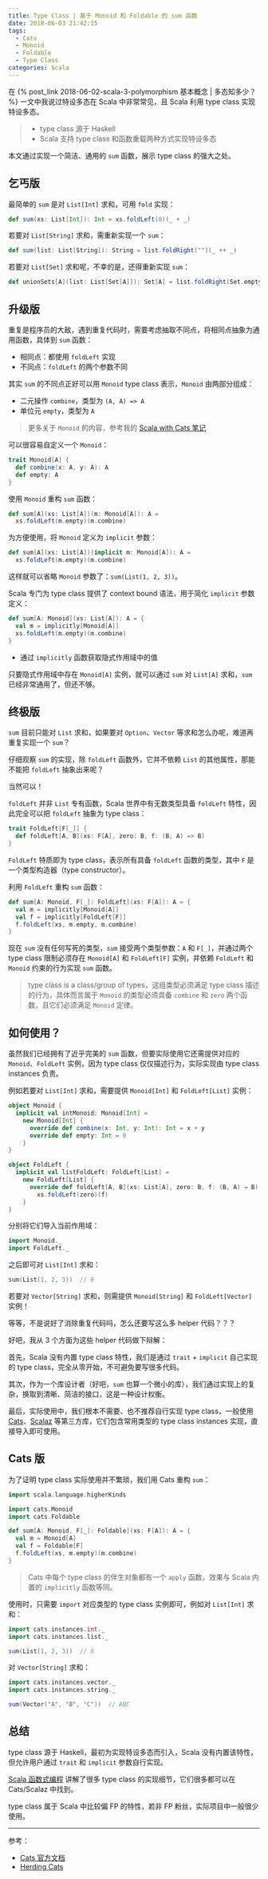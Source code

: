 ```yaml
---
title: Type Class | 基于 Monoid 和 Foldable 的 sum 函数
date: 2018-06-03 21:42:15
tags:
  - Cats
  - Monoid
  - Foldable
  - Type Class
categories: Scala
---
```


在 {% post_link 2018-06-02-scala-3-polymorphism 基本概念 | 多态知多少？%} 一文中我说过特设多态在 Scala 中非常常见，且 Scala 利用 type class 实现特设多态。

>* type class 源于 Haskell
>* Scala 支持 type class 和函数重载两种方式实现特设多态

本文通过实现一个简洁、通用的 `sum` 函数，展示 type class 的强大之处。

<!-- more -->

## 乞丐版

最简单的 `sum` 是对 `List[Int]` 求和，可用 `fold` 实现：

```Scala
def sum(xs: List[Int]): Int = xs.foldLeft(0)(_ + _)
```

若要对 `List[String]` 求和，需重新实现一个 `sum`：

```Scala
def sum(list: List[String]): String = list.foldRight("")(_ ++ _)
```

若要对 `List[Set]` 求和呢，不幸的是，还得重新实现 `sum`：

```Scala
def unionSets[A](list: List[Set[A]]): Set[A] = list.foldRight(Set.empty[A])(_ union _)
```

## 升级版

重复是程序员的大敌，遇到重复代码时，需要考虑抽取不同点，将相同点抽象为通用函数，具体到 `sum` 函数：

* 相同点：都使用 `foldLeft` 实现
* 不同点：`foldLeft` 的两个参数不同

其实 `sum` 的不同点正好可以用 `Monoid` type class 表示，`Monoid` 由两部分组成：

* 二元操作 `combine`，类型为 `(A, A) => A`
* 单位元 `empty`，类型为 `A`

>更多关于 `Monoid` 的内容，参考我的 [Scala with Cats 笔记](https://github.com/satansk/scala-with-cats/blob/master/chapter02/Definition_of_a_Monoid.md)

可以很容易自定义一个 `Monoid`：

```Scala
trait Monoid[A] {
  def combine(x: A, y: A): A
  def empty: A
}
```

使用 `Monoid` 重构 `sum` 函数：

```Scala
def sum[A](xs: List[A])(m: Monoid[A]): A =
  xs.foldLeft(m.empty)(m.combine)
```

为方便使用，将 `Monoid` 定义为 `implicit` 参数：

```Scala
def sum[A](xs: List[A])(implicit m: Monoid[A]): A =
  xs.foldLeft(m.empty)(m.combine) 
```

这样就可以省略 `Monoid` 参数了：`sum(List(1, 2, 3))`。

Scala 专门为 type class 提供了 context bound 语法，用于简化 `implicit` 参数定义：

```Scala
def sum[A: Monoid](xs: List[A]): A = {
  val m = implicitly[Monoid[A]]
  xs.foldLeft(m.empty)(m.combine)
} 
```

* 通过 `implicitly` 函数获取隐式作用域中的值

只要隐式作用域中存在 `Monoid[A]` 实例，就可以通过 `sum` 对 `List[A]` 求和，`sum` 已经非常通用了，但还不够。

## 终极版

`sum` 目前只能对 `List` 求和，如果要对 `Option`、`Vector` 等求和怎么办呢，难道再重复实现一个 `sum`？

仔细观察 `sum` 的实现，除 `foldLeft` 函数外，它并不依赖 `List` 的其他属性，那能不能把 `foldLeft` 抽象出来呢？

当然可以！

`foldLeft` 并非 `List` 专有函数，Scala 世界中有无数类型具备 `foldLeft` 特性，因此完全可以把 `foldLeft` 抽象为 type class：

```Scala
trait FoldLeft[F[_]] {
  def foldLeft[A, B](xs: F[A], zero: B, f: (B, A) => B)
} 
```

`FoldLeft` 特质即为 type class，表示所有具备 `foldLeft` 函数的类型，其中 `F` 是一个类型构造器（type constructor）。

利用 `FoldLeft` 重构 `sum` 函数：

```Scala
def sum[A: Monoid, F[_]: FoldLeft](xs: F[A]): A = {
  val m = implicitly[Monoid[A]]
  val f = implicitly[FoldLeft[F]]
  f.foldLeft(xs, m.empty, m.combine)
}
```

现在 `sum` 没有任何写死的类型，`sum` 接受两个类型参数：`A` 和 `F[_]`，并通过两个 type class 限制必须存在 `Monoid[A]` 和 `FoldLeft[F]` 实例，并依赖 `FoldLeft` 和 `Monoid` 约束的行为实现 `sum` 函数。

>type class is a class/group of types，这组类型必须满足 type class 描述的行为，具体而言属于 `Monoid` 的类型必须具备 `combine` 和 `zero` 两个函数，且它们必须满足 `Monoid` 定律。

## 如何使用？

虽然我们已经拥有了近乎完美的 `sum` 函数，但要实际使用它还需提供对应的 `Monoid`、`FoldLeft` 实例，因为 type class 仅仅描述行为，实际实现由 type class instances 负责。

例如若要对 `List[Int]` 求和，需要提供 `Monoid[Int]` 和 `FoldLeft[List]` 实例：

```Scala
object Monoid {
  implicit val intMonoid: Monoid[Int] =
    new Monoid[Int] {
      override def combine(x: Int, y: Int): Int = x + y
      override def empty: Int = 0
    }
}

object FoldLeft {
  implicit val listFoldLeft: FoldLeft[List] =
    new FoldLeft[List] {
      override def foldLeft[A, B](xs: List[A], zero: B, f: (B, A) ⇒ B): B =
        xs.foldLeft(zero)(f)
    }
}
```

分别将它们导入当前作用域：

```Scala
import Monoid._
import FoldLeft._
```

之后即可对 `List[Int]` 求和：

```Scala
sum(List(1, 2, 3))  // 6
```

若要对 `Vector[String]` 求和，则需提供 `Monoid[String]` 和 `FoldLeft[Vector]` 实例！

等等，不是说好了消除重复代码吗，怎么还要写这么多 helper 代码？？？

好吧，我从 3 个方面为这些 helper 代码做下辩解：

首先，Scala 没有内置 type class 特性，我们是通过 `trait` + `implicit` 自己实现的 type class，完全从零开始，不可避免要写很多代码。

其次，作为一个库设计者（好吧，`sum` 也算一个微小的库），我们通过实现上的复杂，换取到清晰、简洁的接口，这是一种设计权衡。

最后，实际使用中，我们根本不需要、也不推荐自行实现 type class，一般使用 [Cats](https://typelevel.org/cats/)、[Scalaz](https://github.com/scalaz/scalaz) 等第三方库，它们包含常用类型的 type class instances 实现，直接导入即可使用。

## Cats 版

为了证明 type class 实际使用并不繁琐，我们用 Cats 重构 `sum`：

```Scala
import scala.language.higherKinds

import cats.Monoid
import cats.Foldable

def sum[A: Monoid, F[_]: Foldable](xs: F[A]): A = {
  val m = Monoid[A]
  val f = Foldable[F]
  f.foldLeft(xs, m.empty)(m.combine)
}
```

>Cats 中每个 type class 的伴生对象都有一个 `apply` 函数，效果与 Scala 内置的 `implicitly` 函数等同。

使用时，只需要 `import` 对应类型的 type class 实例即可，例如对 `List[Int]` 求和：

```Scala
import cats.instances.int._
import cats.instances.list._

sum(List(1, 2, 3))  // 6
```

对 `Vector[String]` 求和：

```Scala
import cats.instances.vector._
import cats.instances.string._

sum(Vector("A", "B", "C"))  // ABC
```

## 总结

type class 源于 Haskell，最初为实现特设多态而引入，Scala 没有内置该特性，但允许用户通过 `trait` 和 `implicit` 参数自行实现。

[Scala 函数式编程](https://book.douban.com/subject/26772149/) 讲解了很多 type class 的实现细节，它们很多都可以在 Cats/Scalaz 中找到。

type class 属于 Scala 中比较偏 FP 的特性，若非 FP 粉丝，实际项目中一般很少使用。

---

参考：

* [Cats 官方文档](https://typelevel.org/cats/typeclasses.html)
* [Herding Cats](http://eed3si9n.com/herding-cats/sum-function.html)
